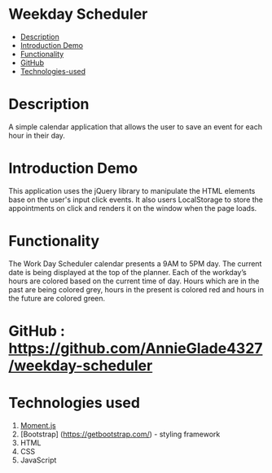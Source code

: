 # Weekday Scheduler

- [Description](#Description)
- [Introduction Demo](#Introduction-Demo)
- [Functionality](#Functionality)
- [GitHub](#GitHub)
- [Technologies-used](#Technologies-used)

# Description

A simple calendar application that allows the user to save an event for each hour in their day.

# Introduction Demo

This application uses the jQuery library to manipulate the HTML elements base on the user's input click events. It also users LocalStorage to store the appointments on click and renders it on the window when the page loads.

# Functionality

The Work Day Scheduler calendar presents a 9AM to 5PM day. The current date is being displayed at the top of the planner. Each of the workday’s hours are colored based on the current time of day. Hours which are in the past are being colored grey, hours in the present is colored red and hours in the future are colored green.

# GitHub : https://github.com/AnnieGlade4327/weekday-scheduler

# Technologies used

1. [Moment.js](https://momentjs.com/)
2. [Bootstrap] (https://getbootstrap.com/) - styling framework
3. HTML
4. CSS
5. JavaScript
